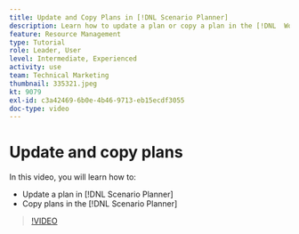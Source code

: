 ```yaml
---
title: Update and Copy Plans in [!DNL Scenario Planner]
description: Learn how to update a plan or copy a plan in the [!DNL  Workfront] [!DNL Scenario Planner].
feature: Resource Management
type: Tutorial
role: Leader, User
level: Intermediate, Experienced
activity: use
team: Technical Marketing
thumbnail: 335321.jpeg
kt: 9079
exl-id: c3a42469-6b0e-4b46-9713-eb15ecdf3055
doc-type: video
---
```

# Update and copy plans

In this video, you will learn how to:

* Update a plan in [!DNL Scenario Planner]
* Copy plans in the [!DNL Scenario Planner]

>[!VIDEO](https://video.tv.adobe.com/v/335321/?quality=12&learn=on)
